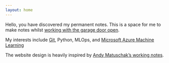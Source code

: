 ```yaml
---
layout: home
---
```

Hello, you have discovered my permanent notes. This is a space for me to make notes whilst
[working with the garage door open](notes/working-with-the-garage-door-open.md).

My interests include [Git](notes/Git.md), Python, MLOps, and [Microsoft Azure Machine Learning](notes/Microsoft-Azure-Machine-Learning.md)

The website design is heavily inspired by [ Andy Matuschak’s working notes](https://notes.andymatuschak.org/zWfAoTKF7wKKivTbh7kQLPK).



